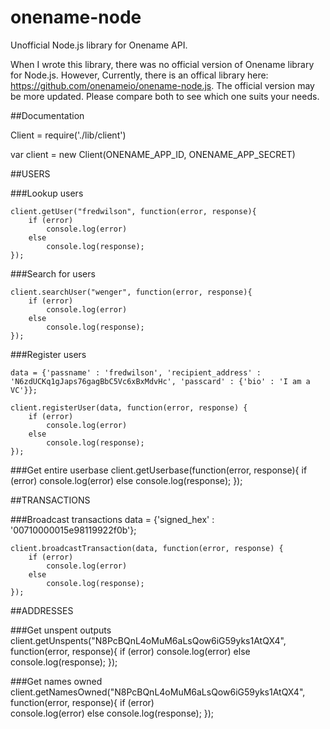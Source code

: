# onename-node
Unofficial Node.js library for Onename API.

When I wrote this library, there was no official version of Onename library for Node.js. However, Currently, there is an offical library here: https://github.com/onenameio/onename-node.js. The official version may be more updated. Please compare both to see which one suits your needs.

##Documentation

Client = require('./lib/client')

var client = new Client(ONENAME_APP_ID, ONENAME_APP_SECRET)


##USERS

###Lookup users

	client.getUser("fredwilson", function(error, response){
		if (error)
			console.log(error)
		else
			console.log(response);
	});

###Search for users

	client.searchUser("wenger", function(error, response){
		if (error)
			console.log(error)
		else
			console.log(response);
	});

###Register users

	data = {'passname' : 'fredwilson', 'recipient_address' : 'N6zdUCKq1gJaps76gagBbC5Vc6xBxMdvHc', 'passcard' : {'bio' : 'I am a VC'}};

	client.registerUser(data, function(error, response) {
		if (error)	
			console.log(error)
		else
			console.log(response);
	});

###Get entire userbase
	client.getUserbase(function(error, response){
		if (error)
			console.log(error)
		else
			console.log(response);
	});


##TRANSACTIONS

###Broadcast transactions
	data = {'signed_hex' : '00710000015e98119922f0b'};

	client.broadcastTransaction(data, function(error, response) {
		if (error)	
			console.log(error)
		else
			console.log(response);
	});


##ADDRESSES

###Get unspent outputs
	client.getUnspents("N8PcBQnL4oMuM6aLsQow6iG59yks1AtQX4", function(error, response){
		if (error)
			console.log(error)
		else
			console.log(response);
	});

###Get names owned
	client.getNamesOwned("N8PcBQnL4oMuM6aLsQow6iG59yks1AtQX4", function(error, response){
		if (error)	
			console.log(error)
		else
			console.log(response);
	});



